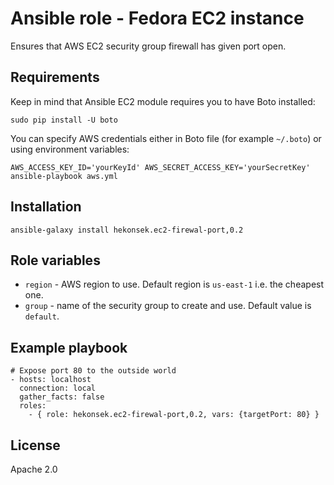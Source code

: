 # Ansible role - Fedora EC2 instance

Ensures that AWS EC2 security group firewall has given port open.

## Requirements

Keep in mind that Ansible EC2 module requires you to have Boto installed: 

    sudo pip install -U boto

You can specify AWS credentials either in Boto file (for example `~/.boto`) or using environment variables:
    
    AWS_ACCESS_KEY_ID='yourKeyId' AWS_SECRET_ACCESS_KEY='yourSecretKey' ansible-playbook aws.yml

## Installation 

    ansible-galaxy install hekonsek.ec2-firewal-port,0.2

## Role variables

- `region` - AWS region to use. Default region is `us-east-1` i.e. the cheapest one.
- `group` - name of the security group to create and use. Default value is `default`.

## Example playbook

```
# Expose port 80 to the outside world
- hosts: localhost
  connection: local
  gather_facts: false
  roles:
    - { role: hekonsek.ec2-firewal-port,0.2, vars: {targetPort: 80} }
```

## License

Apache 2.0
